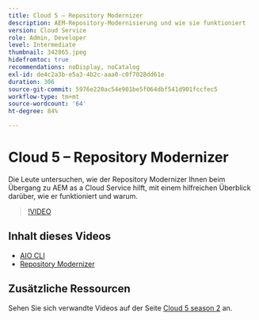 ```yaml
---
title: Cloud 5 – Repository Modernizer
description: AEM-Repository-Modernisierung und wie sie funktioniert
version: Cloud Service
role: Admin, Developer
level: Intermediate
thumbnail: 342865.jpeg
hidefromtoc: true
recommendations: noDisplay, noCatalog
exl-id: de4c2a3b-e5a3-4b2c-aaa0-c0f7028dd61e
duration: 306
source-git-commit: 5976e220ac54e901be5f064dbf541d901fccfec5
workflow-type: tm+mt
source-wordcount: '64'
ht-degree: 84%

---
```


# Cloud 5 – Repository Modernizer

Die Leute untersuchen, wie der Repository Modernizer Ihnen beim Übergang zu AEM as a Cloud Service hilft, mit einem hilfreichen Überblick darüber, wie er funktioniert und warum.

>[!VIDEO](https://video.tv.adobe.com/v/342865?quality=12&learn=on)

## Inhalt dieses Videos

+ [AIO CLI](https://github.com/adobe/aio-cli-plugin-aem-cloud-service-migration)
+ [Repository Modernizer](https://github.com/adobe/aem-cloud-service-source-migration/tree/master/packages/repository-modernizer)

## Zusätzliche Ressourcen

Sehen Sie sich verwandte Videos auf der Seite [Cloud 5 season 2](../cloud5-season-2.md) an.
